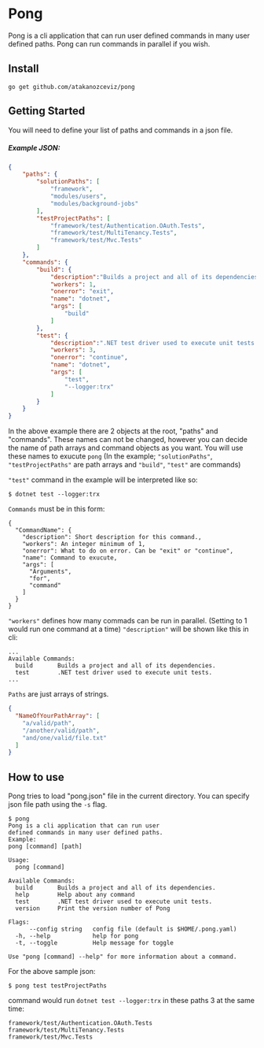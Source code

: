 # Pong

Pong is a cli application that can run user defined commands in many user defined paths. 
Pong can run commands in parallel if you wish.

## Install

```
go get github.com/atakanozceviz/pong
```

## Getting Started

You will need to define your list of paths and commands in a json file.

##### Example JSON:

```json
{
    "paths": {
        "solutionPaths": [
            "framework",
            "modules/users",
            "modules/background-jobs"
        ],
        "testProjectPaths": [
            "framework/test/Authentication.OAuth.Tests",
            "framework/test/MultiTenancy.Tests",
            "framework/test/Mvc.Tests"
        ]
    },
    "commands": {
        "build": {
            "description":"Builds a project and all of its dependencies.",
            "workers": 1,
            "onerror": "exit",
            "name": "dotnet",
            "args": [
                "build"
            ]
        },
        "test": {
            "description":".NET test driver used to execute unit tests.",
            "workers": 3,
            "onerror": "continue",
            "name": "dotnet",
            "args": [
                "test",
                "--logger:trx"
            ]
        }
    }
}
```

In the above example there are 2 objects at the root, "paths" and "commands". These names can not be changed, however you can decide the name of path arrays and command objects as you want. You will use these names to exucute `pong` (In the example; `"solutionPaths"`, `"testProjectPaths"` are path arrays and `"build"`, `"test"` are commands)

`"test"` command in the example will be interpreted like so:

```command
$ dotnet test --logger:trx
```

`Commands` must be in this form:

```
{
  "CommandName": {
    "description": Short description for this command.,
    "workers": An integer minimum of 1,
    "onerror": What to do on error. Can be "exit" or "continue",
    "name": Command to exucute,
    "args": [
      "Arguments",
      "for",
      "command"
    ]
  }
}
```

`"workers"` defines how many commads can be run in parallel. (Setting to 1 would run one command at a time)
`"description"` will be shown like this in cli: 

```console
...
Available Commands:
  build       Builds a project and all of its dependencies.
  test        .NET test driver used to execute unit tests.
...
```

`Paths` are just arrays of strings.

```json
{
  "NameOfYourPathArray": [
    "a/valid/path",
    "/another/valid/path",
    "and/one/valid/file.txt"
  ]
}
```

## How to use

Pong tries to load "pong.json" file in the current directory. You can specify json file path using the `-s` flag.

```console
$ pong
Pong is a cli application that can run user
defined commands in many user defined paths. 
Example:
pong [command] [path]

Usage:
  pong [command]

Available Commands:
  build       Builds a project and all of its dependencies.
  help        Help about any command
  test        .NET test driver used to execute unit tests.
  version     Print the version number of Pong

Flags:
      --config string   config file (default is $HOME/.pong.yaml)
  -h, --help            help for pong
  -t, --toggle          Help message for toggle

Use "pong [command] --help" for more information about a command.
```

For the above sample json:

```console
$ pong test testProjectPaths
```

command would run `dotnet test --logger:trx` in these paths 3 at the same time:

```
framework/test/Authentication.OAuth.Tests
framework/test/MultiTenancy.Tests
framework/test/Mvc.Tests
```
